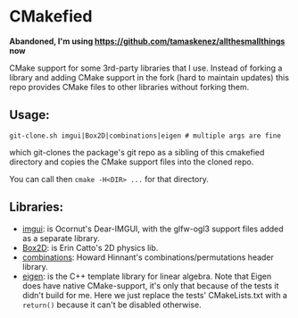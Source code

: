 # CMakefied

**Abandoned, I'm using https://github.com/tamaskenez/allthesmallthings now**

CMake support for some 3rd-party libraries that I use.
Instead of forking a library and adding CMake support in the fork (hard to maintain updates) this repo provides CMake files to other libraries without forking them.

## Usage:

    git-clone.sh imgui|Box2D|combinations|eigen # multiple args are fine

which git-clones the package's git repo as a sibling of this cmakefied directory and
copies the CMake support files into the cloned repo.

You can call then `cmake -H<DIR> ...` for that directory.

## Libraries:

- [imgui]: is Ocornut's Dear-IMGUI, with the glfw-ogl3 support files
  added as a separate library.
- [Box2D]: is Erin Catto's 2D physics lib.
- [combinations]: Howard Hinnant's combinations/permutations header library.
- [eigen]: is the C++ template library for linear algebra. Note that Eigen
  does have native CMake-support, it's only that because of the tests it didn't build
  for me. Here we just replace the tests' CMakeLists.txt with a `return()`
  because it can't be disabled otherwise.

[imgui]: https://github.com/ocornut/imgui.git
[Box2D]: https://github.com/erincatto/Box2D.git
[combinations]: https://github.com/HowardHinnant/combinations.git
[eigen]: http://eigen.tuxfamily.org/index.php
